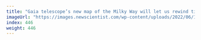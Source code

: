 ```yaml
---
title: "Gaia telescope’s new map of the Milky Way will let us rewind time"
imageUrl: "https://images.newscientist.com/wp-content/uploads/2022/06/13092830/SEI_109044360.jpg?width=600"
index: 446
weight: 446
---
```

